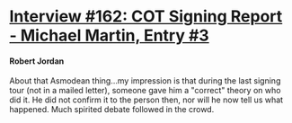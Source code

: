 # [Interview #162: COT Signing Report - Michael Martin, Entry #3](https://www.theoryland.com/intvmain.php?i=162#3)

#### Robert Jordan

About that Asmodean thing...my impression is that during the last signing tour (not in a mailed letter), someone gave him a "correct" theory on who did it. He did not confirm it to the person then, nor will he now tell us what happened. Much spirited debate followed in the crowd.

